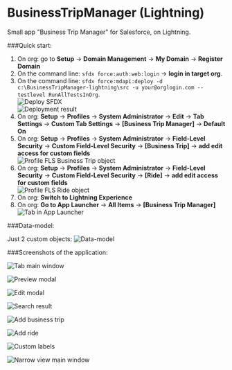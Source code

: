 # BusinessTripManager (Lightning)

Small app "Business Trip Manager" for Salesforce, on Lightning.

###Quick start:

1. On org: go to **Setup** -> **Domain Management** -> **My Domain** -> **Register Domain**  
2. On the command line: `sfdx force:auth:web:login` -> **login in target org**.  
3. On the command line: `sfdx force:mdapi:deploy -d c:\BusinessTripManager-lightning\src -u your@orglogin.com --testlevel RunAllTestsInOrg`.  
![Deploy SFDX](screenshots/deploy-sfdx.png)  
![Deployment result](screenshots/deployment-result.png)  
4. On org: **Setup** -> **Profiles** -> **System Administrator** -> **Edit** -> **Tab Settings** -> **Custom Tab Settings** -> **[Business Trip Manager]** -> **Default On**  
5. On org: **Setup** -> **Profiles** -> **System Administrator** -> **Field-Level Security** -> **Custom Field-Level Security** -> **[Business Trip]** -> **add edit access for custom fields**  
![Profile FLS Business Trip object](screenshots/profile-fls-business-trip.png)  
6. On org: **Setup** -> **Profiles** -> **System Administrator** -> **Field-Level Security** -> **Custom Field-Level Security** -> **[Ride]** -> **add edit access for custom fields**  
![Profile FLS Ride object](screenshots/profile-fls-ride.png)  
7. On org: **Switch to Lightning Experience**  
8. On org: **Go to App Launcher** -> **All Items** -> **[Business Trip Manager]**  
![Tab in App Launcher](screenshots/tab-in-app-launcher.png)  

###Data-model:

Just 2 custom objects:
![Data-model](screenshots/data-model.png)


###Screenshots of the application:

![Tab main window](screenshots/main-window.png)  

![Preview modal](screenshots/preview-modal.png)  

![Edit modal](screenshots/edit-modal.png)  

![Search result](screenshots/search-result.png)  

![Add business trip](screenshots/add-business-trip.png)  

![Add ride](screenshots/add-ride.png)  

![Custom labels](screenshots/custom-labels.png)  

![Narrow view main window](screenshots/narrow-view-list.png)  
